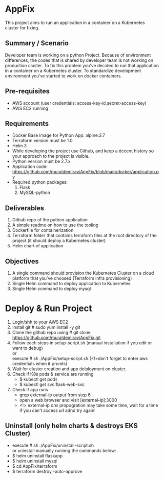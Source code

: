 # AppFix

This project aims to run an application in a container on a Kubernetes cluster for fixing.

##  Summary / Scenario
Developer team is working on a python Project. Because of environment differences, the codes that is shared by developer team is not working on production cluster.
To fix this problem you’ve decided to run that application in a container on a Kubernetes cluster.
To standardize development environment you’ve started to work on docker containers.

## Pre-requisites

- AWS account (user credentials: access-key-id,secret-access-key)
- AWS EC2 running

##  Requirements
- Docker Base Image for Python App: alpine:3.7
- Terraform version must be 1.0
- Helm 3
- While developing the project use Github, and keep a decent history so your approach to the project is visible.
- Python version must be 2.7.x
- Application code: https://github.com/muratdemiray/AppFix/blob/main/docker/application.py
- Required python packages:
  1. Flask
  2. MySQL-python
 
##  Deliverables
1. Github repo of the python application
2. A simple readme on how to use the tooling
3. Dockerfile for containerization
4. Terraform folder that contains terraform files at the root directory of the project (it should deploy a Kubernetes cluster)
5. Helm chart of application

##  Objectives
1. A single command should provision the Kubernetes Cluster on a cloud platform that you’ve choosed (Terraform infra provisioning)
2. Single Helm command to deploy application to Kubernetes
3. Single Helm command to deploy mysql

# Deploy & Run Project
1. Login/shh to your AWS EC2
2. Install git # sudo yum install -y git
3. Clone the github repo using # git clone https://github.com/muratdemiray/AppFix.git
4. Follow each steps in setup-script.sh (manual installation if you edit or want to debug) \
        or  \
   execute  # sh ./AppFix/setup-script.sh (<!>don't forget to enter aws credentials when it promts)
5. Wait for cluster creation and app delployment on cluster.
6. Check if K8s pods & service are running
    -  $ kubectl get pods
    -  $ kubectl get svc flask-web-svc
7. Check if app runs
    - grep external-ip output from step 6
    - open a web browser and visit [external-ip]:3000
    - <!> external-ip dns propogration may take some time, wait for a time if you can't access url adnd try again!

## Uninstall (only helm charts & destroys EKS Cluster)
-  execute  # sh ./AppFix/uninstall-script.sh \
   or uninstall manually runinng the commands below: 
-  $ helm uninstall flaskapp 
-  $ helm uninstall mysql
-  $ cd AppFix/terraform
-  $ terraform destroy -auto-approve

